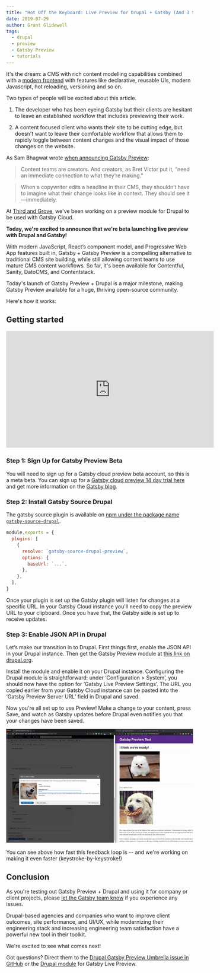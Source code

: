 ```yaml
---
title: "Hot Off the Keyboard: Live Preview for Drupal + Gatsby (And 3 Steps to Get Started)"
date: 2019-07-29
author: Grant Glidewell
tags:
  - drupal
  - preview
  - Gatsby Preview
  - tutorials
---
```


It's the dream: a CMS with rich content modelling capabilities combined with a [modern frontend](/blog/2018-10-11-rise-of-modern-web-development/) with features like declarative, reusable UIs, modern Javascript, hot reloading, versioning and so on.

Two types of people will be excited about this article.

1. The developer who has been eyeing Gatsby but their clients are hesitant to leave an established workflow that includes previewing their work.

2. A content focused client who wants their site to be cutting edge, but doesn't want to leave their comfortable workflow that allows them to rapidly toggle between content changes and the visual impact of those changes on the website.

As Sam Bhagwat wrote [when announcing Gatsby Preview](/blog/2018-07-17-announcing-gatsby-preview/):

> Content teams are creators. And creators, as Bret Victor put it, “need an immediate connection to what they’re making.”

> When a copywriter edits a headline in their CMS, they shouldn’t have to imagine what their change looks like in context. They should see it—immediately.

At [Third and Grove](https://www.thirdandgrove.com/), we've been working on a preview module for Drupal to be used with Gatsby Cloud.

**Today, we're excited to announce that we're beta launching live preview with Drupal and Gatsby!**

With modern JavaScript, React’s component model, and Progressive Web App features built in, Gatsby + Gatsby Preview is a compelling alternative to traditional CMS site building, while still allowing content teams to use mature CMS content workflows. So far, it's been available for Contentful, Sanity, DatoCMS, and Contentstack.

Today's launch of Gatsby Preview + Drupal is a major milestone, making Gatsby Preview available for a huge, thriving open-source community.

Here's how it works:

## Getting started

<iframe width="560" height="315" src="https://www.youtube.com/embed/H72PY3wNMcI" frameBorder="0" allow="accelerometer; autoplay; encrypted-media; gyroscope; picture-in-picture" allowFullScreen title="Youtube video: Drupal Gatsby Preview setup walkthrough"></iframe>

### Step 1: Sign Up for Gatsby Preview Beta

You will need to sign up for a Gatsby cloud preview beta account, so this is a meta beta. You can sign up for a [Gatsby cloud preview 14 day trial here](https://www.gatsbyjs.com/preview/?_ga=2.156650491.1704520703.1561474285-32798346.1550767689) and get more information on the [Gatsby blog](/blog/2019-03-22-introducing-gatsby-preview-beta/).

### Step 2: Install Gatsby Source Drupal

The gatsby source plugin is available on [npm under the package name `gatsby-source-drupal`](https://www.npmjs.com/package/gatsby-source-drupal).

```javascript:title=gatsby-config.js
module.exports = {
  plugins: [
    {
      resolve: `gatsby-source-drupal-preview`,
      options: {
        baseUrl: `...`,
      },
    },
  ],
}
```

Once your plugin is set up the Gatsby plugin will listen for changes at a specific URL. In your Gatsby Cloud instance you'll need to copy the preview URL to your clipboard. Once you have that, the Gatsby side is set up to receive updates.

### Step 3: Enable JSON API in Drupal

Let’s make our transition in to Drupal. First things first, enable the JSON API in your Drupal instance. Then get the Gatsby Preview module at [this link on drupal.org](https://www.drupal.org/project/gatsby).

Install the module and enable it on your Drupal instance. Configuring the Drupal module is straightforward: under ‘Configuration > System’, you should now have the option for ‘Gatsby Live Preview Settings’. The URL you copied earlier from your Gatsby Cloud instance can be pasted into the ‘Gatsby Preview Server URL’ field in Drupal and saved.

Now you're all set up to use Preview! Make a change to your content, press Save, and watch as Gatsby updates before Drupal even notifies you that your changes have been saved.

![Gatsby and Drupal integration demo with content reloading](./gatsby-drupal.gif)

You can see above how fast this feedback loop is -- and we're working on making it even faster (keystroke-by-keystroke!)

## Conclusion

As you're testing out Gatsby Preview + Drupal and using it for company or client projects, please [let the Gatsby team know](https://www.gatsbyjs.com/contact-us/) if you experience any issues.

Drupal-based agencies and companies who want to improve client outcomes, site performance, and UI/UX, while modernizing their engineering stack and increasing engineering team satisfaction have a powerful new tool in their toolkit.

We're excited to see what comes next!

Got questions? Direct them to the [Drupal Gatsby Preview Umbrella issue in GitHub](https://github.com/gatsbyjs/gatsby/issues/14933) or the [Drupal module](https://www.drupal.org/project/gatsby) for Gatsby Live Preview.
